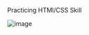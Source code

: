 Practicing HTMl/CSS Skill



![image](https://github.com/user-attachments/assets/0c8ff2b0-ad33-4c9e-b643-56c4c99c755d)
